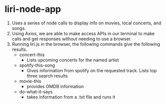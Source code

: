 # liri-node-app

1. Uses a series of node calls to display info on movies, local concerts, and songs.
2. Using Axios, we are able to make access APIs in our terminal to make calls and get responses without needing to use a browser.
3. Running liri.js in the browser, the following commands give the following results.
   - concert-this
     - Lists upcoming concerts for the named artist
   - spotify-this-song
     - Gives information from spotify on the requested track. Lists top three search results
   - movie-this
     - provides OMDB information
   - do-what-it-says
     - takes information from a .txt file and runs it
